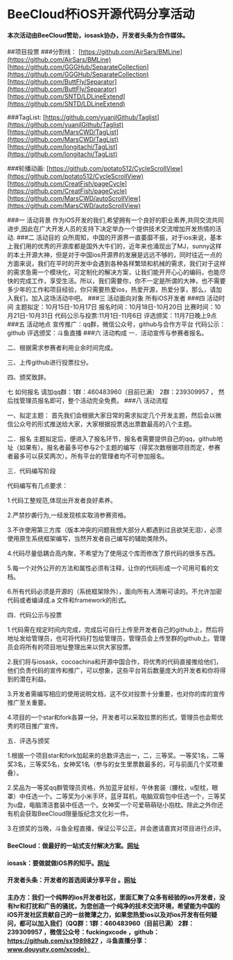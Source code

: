 # BeeCloud杯iOS开源代码分享活动
#### 本次活动由BeeCloud赞助，iosask协办，开发者头条为合作媒体。

##项目投票
###分割线：
[https://github.com/AirSars/BMLine](https://github.com/AirSars/BMLine)
[https://github.com/GGGHub/SeparateCollection](https://github.com/GGGHub/SeparateCollection)
[https://github.com/ButtFly/Separator](https://github.com/ButtFly/Separator)
[https://github.com/SNTD/LDLineExtend](https://github.com/SNTD/LDLineExtend)

###TagList:
[https://github.com/yuanjlGithub/Taglist](https://github.com/yuanjlGithub/Taglist)
[https://github.com/MarsCWD/TagList](https://github.com/MarsCWD/TagList)
[https://github.com/longitachi/TagList](https://github.com/longitachi/TagList)

###轮播动画:
[https://github.com/potato512/CycleScrollView](https://github.com/potato512/CycleScrollView)
[https://github.com/CreatFish/pageCycle](https://github.com/CreatFish/pageCycle)
[https://github.com/MarsCWD/autoScrollView](https://github.com/MarsCWD/autoScrollView)

###一 活动背景
作为iOS开发的我们,希望拥有一个良好的职业素养,共同交流共同进步,因此在广大开发人员的支持下决定举办一个提供技术交流增加开发热情的活动.
###二 活动目的
众所周知，中国的开源界一直萎靡不振，对于ios来说，基本上我们用的优秀的开源库都是国外大牛们的，近年来也涌现出了MJ，sunny这样的本土开源大神，但是对于中国ios开源界的发展是远远不够的，同时往近一点的方面来说，我们在平时的开发中会遇到各种各样繁琐和机械的需求，我们对于这样的需求急需一个模块化，可定制化的解决方案，让我们能开开心心的编码，也能尽快的完成工作，享受生活。所以，我们需要你，你不一定是所谓的大神，也不需要多少年的工作和项目经验，你只需要热爱ios，热爱开源，热爱分享，那么，请加入我们，加入这场活动中吧。
###三 活动面向对象
所有iOS开发者
###四 活动时间
主题拟定：10月15日-10月17日
报名时间：10月18日-10月20日
比赛时间：10月21日-10月31日
代码公示与投票:11月1日-11月6日
评选颁奖：11月7日晚上9点
###五 活动地点
宣传推广：qq群，微信公众号，github与合作方平台
代码公示：github
评选颁奖：斗鱼直播
###六 活动构成
一．活动宣传与参赛者报名。

二、根据需求参赛者利用业余时间完成。 

三、上传github进行投票拉分。 

四、颁奖致辞。

七 如何报名
请加qq群：1群：460483960（目前已满） 2群：239309957 ， 然后找管理员报名即可，整个活动完全免费。
###八 活动流程

一、拟定主题：
首先我们会根据大家日常的需求拟定几个开发主题，然后会以微信公众号的形式推送给大家，大家根据投票选出票数最高的八个主题。

二．报名
主题拟定后，便进入了报名环节，报名者需要提供自己的qq，github地址（如果有）。报名者最多可参与2个主题的编写（得奖次数根据项目而定，参赛者最多可以获奖两次）。所有平台的管理者均不可参加报名。

三．代码编写阶段  

代码编写有几点要求：  

1.代码工整规范,体现出开发者良好素养。  

2.严禁抄袭行为,一经发现核实取消参赛资格。  

3.不许使用第三方库（版本冲突的问题我想大部分人都遇到过且欲哭无泪），必须使用原生系统框架编写，当然开发者自己编写的辅助类除外。  
 
4.代码尽量低耦合高内聚，不希望为了使用这个库而修改了原代码的很多东西。  

5.每一个对外公开的方法和属性必须有注释，让你的代码形成一个可用可看的文档。  

6.所有代码必须是开源的（系统框架除外），面向所有人清晰可读的。不允许加密代码或者编译成.a 文件和framework的形式。  

四．代码公示与投票  

1.代码需在规定时间内完成，完成后可自行上传至开发者自己的github上，然后将地址发给管理员，也可将代码打包给管理员，管理员会上传至群的github上。管理员会将所有的项目地址整理出来以供大家投票。

2.我们将与iosask，cocoachina和开源中国合作，将优秀的代码直接推给他们，他们负责代码的宣传和推广，可以想象，这些平台背后数量庞大的开发者和你将得到的潜在利益。

3.开发者需编写相应的使用说明文档，这不仅对投票十分重要，也对你的库的宣传推广至关重要。

4.项目的一个star和fork各算一分。开发者可以采取拉票的形式，管理员也会帮优秀的项目推广宣传。

五．评选与颁奖

1.根据一个项目star和fork加起来的总数评选出一，二，三等奖。一等奖1名，二等奖3名，三等奖5名，女神奖1名（参与的女生里票数最多的，可与前面几个奖项重叠）。

2.奖品为一等奖qq群管理员资格，外加蓝牙鼠标，午休套装（腰枕，u型枕，眼罩）中任选一个。二等奖为小米手环，蓝牙耳机，电脑双肩包中任选一个，三等奖为u盘，电脑清洁套装中任选一个。女神奖一个可爱萌萌哒小抱枕。除此之外你还有机会获取BeeCloud限量版纪念文化衫一件。

3.在颁奖的当晚，斗鱼全程直播，保证公平公正。并会邀请嘉宾对项目进行点评。

#### BeeCloud：做最好的一站式支付解决方案。[网址](https://beecloud.cn)
#### iosask：要做就做iOS界的知乎。[网址](http://www.iosask.com/)
#### 开发者头条：开发者的首选阅读分享平台 。[网址](http://toutiao.io/ )
#### 主办方：我们一个纯粹的ios开发者社区，里面汇聚了众多有经验的ios开发者，没有hr和打扰和广告的骚扰，为您创造一个纯净的技术交流环境，希望能为中国的iOS开发社区贡献自己的一丝微薄之力，如果您热爱ios以及对ios开发有任何疑问，都可以加入我们（QQ群：1群：460483960（目前已满） 2群：239309957 ，微信公众号：fuckingxcode ，github：https://github.com/sx1989827 ，斗鱼直播分享：www.douyutv.com/xcode）
